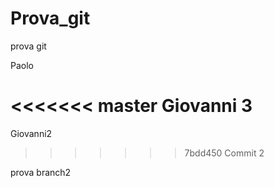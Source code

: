 # Prova_git
prova git


Paolo

<<<<<<< master
Giovanni 3
=======

Giovanni2
>>>>>>> 7bdd450 Commit 2


prova branch2
